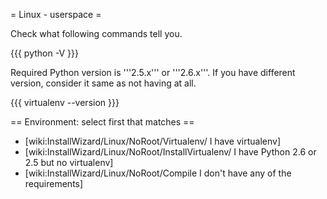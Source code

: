 = Linux - userspace =

Check what following commands tell you.

{{{
python -V
}}}

Required Python version is '''2.5.x''' or '''2.6.x'''. If you have different version, consider it same as not having at all.

{{{
virtualenv --version
}}}

== Environment: select first that matches ==

 * [wiki:InstallWizard/Linux/NoRoot/Virtualenv/ I have virtualenv]
 * [wiki:InstallWizard/Linux/NoRoot/InstallVirtualenv/ I have Python 2.6 or 2.5 but no virtualenv]
 * [wiki:InstallWizard/Linux/NoRoot/Compile I don't have any of the requirements]

